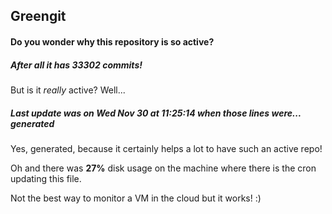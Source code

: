 ## Greengit

#### Do you wonder why this repository is so active?

##### After all it has 33302 commits!

But is it *really* active? Well...

##### Last update was on Wed Nov 30 at 11:25:14 when those lines were... generated

Yes, generated, because it certainly helps a lot to have such an active repo!

Oh and there was **27%** disk usage on the machine
where there is the cron updating this file.

Not the best way to monitor a VM in the cloud but it works! :)
